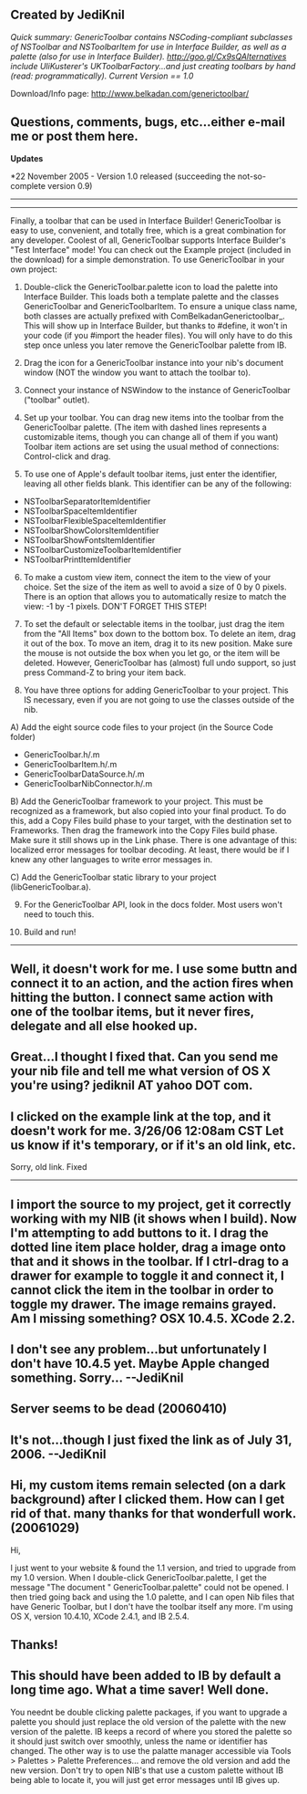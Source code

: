Created by JediKnil
----
*Quick summary: GenericToolbar contains NSCoding-compliant subclasses of NSToolbar and NSToolbarItem for use in Interface Builder, as well as a palette (also for use in Interface Builder).  http://goo.gl/Cx9sQAlternatives include UliKusterer's UKToolbarFactory...and just creating toolbars by hand (read: programmatically). Current Version == 1.0*

Download/Info page: http://www.belkadan.com/generictoolbar/

Questions, comments, bugs, etc...either e-mail me or post them here.
----
**Updates**

*22 November 2005 - Version 1.0 released (succeeding the not-so-complete version 0.9)

----
----
Finally, a toolbar that can be used in Interface Builder! GenericToolbar is easy to use, convenient, and totally free, which is a great combination for any developer. Coolest of all, GenericToolbar supports Interface Builder's "Test Interface" mode! You can check out the Example project (included in the download) for a simple demonstration. To use GenericToolbar in your own project:

1. Double-click the G<nowiki/>enericToolbar.palette icon to load the palette into Interface Builder. This loads both a template palette and the classes GenericToolbar and GenericToolbarItem. To ensure a unique class name, both classes are actually prefixed with C<nowiki/>omBelkadanGenerictoolbar_. This will show up in Interface Builder, but thanks to #define, it won't in your code (if you #import the header files). You will only have to do this step once unless you later remove the GenericToolbar palette from IB.

2. Drag the icon for a GenericToolbar instance into your nib's document window (NOT the window you want to attach the toolbar to).

3. Connect your instance of NSWindow to the instance of GenericToolbar ("toolbar" outlet).

4. Set up your toolbar. You can drag new items into the toolbar from the GenericToolbar palette. (The item with dashed lines represents a customizable items, though you can change all of them if you want) Toolbar item actions are set using the usual method of connections: Control-click and drag.

5. To use one of Apple's default toolbar items, just enter the identifier, leaving all other fields blank. This identifier can be any of the following:

* NSToolbarSeparatorItemIdentifier
* NSToolbarSpaceItemIdentifier
* NSToolbarFlexibleSpaceItemIdentifier
* NSToolbarShowColorsItemIdentifier
* NSToolbarShowFontsItemIdentifier
* NSToolbarCustomizeToolbarItemIdentifier
* NSToolbarPrintItemIdentifier


6. To make a custom view item, connect the item to the view of your choice. Set the size of the item as well to avoid a size of 0 by 0 pixels. There is an option that allows you to automatically resize to match the view: -1 by -1 pixels. DON'T FORGET THIS STEP!

7. To set the default or selectable items in the toolbar, just drag the item from the "All Items" box down to the bottom box. To delete an item, drag it out of the box. To move an item, drag it to its new position. Make sure the mouse is not outside the box when you let go, or the item will be deleted. However, GenericToolbar has (almost) full undo support, so just press Command-Z to bring your item back.

8. You have three options for adding GenericToolbar to your project. This IS necessary, even if you are not going to use the classes outside of the nib.

A) Add the eight source code files to your project (in the Source Code folder)
- GenericToolbar.h/.m
- GenericToolbarItem.h/.m
- GenericToolbarDataSource.h/.m
- GenericToolbarNibConnector.h/.m

B) Add the GenericToolbar framework to your project. This must be recognized as a framework, but also copied into your final product. To do this, add a Copy Files build phase to your target, with the destination set to Frameworks. Then drag the framework into the Copy Files build phase. Make sure it still shows up in the Link phase. There is one advantage of this: localized error messages for toolbar decoding. At least, there would be if I knew any other languages to write error messages in.

C) Add the GenericToolbar static library to your project (libGenericToolbar.a).

9. For the GenericToolbar API, look in the docs folder. Most users won't need to touch this.

10. Build and run!
----

Well, it doesn't work for me. I use some buttn and connect it to an action, and the action fires when hitting the button. I connect same action with one of the toolbar items, but it never fires, delegate and all else hooked up.
----
Great...I thought I fixed that. Can you send me your nib file and tell me what version of OS X you're using? jediknil AT yahoo DOT com.
----

I clicked on the example link at the top, and it doesn't work for me. 3/26/06 12:08am CST
Let us know if it's temporary, or if it's an old link, etc.
----
Sorry, old link. Fixed

----
I import the source to my project, get it correctly working with my NIB (it shows when I build).  Now I'm attempting to add buttons to it.  I drag the dotted line item place holder, drag a image onto that and it shows in the toolbar.  If I ctrl-drag to a drawer for example to toggle it and connect it, I cannot click the item in the toolbar in order to toggle my drawer.  The image remains grayed.  Am I missing something?  OSX 10.4.5.  XCode 2.2.
----
I don't see any problem...but unfortunately I don't have 10.4.5 yet. Maybe Apple changed something. Sorry... --JediKnil
----
Server seems to be dead (20060410)
----
It's not...though I just fixed the link as of July 31, 2006. --JediKnil
----
Hi, my custom items remain selected (on a dark background) after I clicked them. How can I get rid of that. many thanks for that wonderfull work. (20061029)
----
Hi, 

I just went to your website & found the 1.1 version, and tried to upgrade from my 1.0 version. When I double-click     GenericToolbar.palette, I get the message "The document "    GenericToolbar.palette" could not be opened. I then tried going back and using the 1.0 palette, and I can open Nib files that have Generic Toolbar, but I don't have the toolbar itself any more. I'm using OS X, version 10.4.10, XCode 2.4.1, and IB 2.5.4.

Thanks!
----
This should have been added to IB by default a long time ago. What a time saver! Well done.
----
You neednt be double clicking palette packages, if you want to upgrade a palette you should just replace the old version of the palette with the new version of the palette. IB keeps a record of where you stored the palette so it should just switch over smoothly, unless the name or identifier has changed. The other way is to use the palatte manager accessible via Tools > Palettes > Palette Preferences... and remove the old version and add the new version. Don't try to open NIB's that use a custom palette without IB being able to locate it, you will just get error messages until IB gives up.
